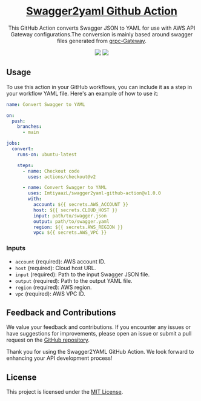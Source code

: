 <div align="center">
<h1 style="text-decoration: underline">Swagger2yaml Github Action</h1>
<p>
This GitHub Action converts Swagger JSON to YAML for use with AWS API Gateway configurations.The conversion is mainly based around swagger files generated from <a href="https://github.com/grpc-ecosystem/grpc-gateway">grpc-Gateway</a>.
</p>
<a href="https://github.com/ImtiyaazL/swagger2yaml-github-action/blob/main/LICENSE"><img src="https://img.shields.io/github/license/ImtiyaazL/swagger2yaml-github-action?color=379c9c"/></a>
<a href="https://github.com/ImtiyaazL/swagger2yaml-github-action/releases"><img src="https://img.shields.io/github/v/release/ImtiyaazL/swagger2yaml-github-action?color=379c9c&logoColor=ffffff"/></a>
</div>

## Usage

To use this action in your GitHub workflows, you can include it as a step in your workflow YAML file. Here's an example of how to use it:

```yaml
name: Convert Swagger to YAML

on:
  push:
    branches:
      - main

jobs:
  convert:
    runs-on: ubuntu-latest

    steps:
      - name: Checkout code
        uses: actions/checkout@v2

      - name: Convert Swagger to YAML
        uses: ImtiyaazL/swagger2yaml-github-action@v1.0.0
        with:
          account: ${{ secrets.AWS_ACCOUNT }}
          host: ${{ secrets.CLOUD_HOST }}
          input: path/to/swagger.json
          output: path/to/swagger.yaml
          region: ${{ secrets.AWS_REGION }}
          vpc: ${{ secrets.AWS_VPC }}

```

### Inputs

- `account` (required): AWS account ID.
- `host` (required): Cloud host URL.
- `input` (required): Path to the input Swagger JSON file.
- `output` (required): Path to the output YAML file.
- `region` (required): AWS region.
- `vpc` (required): AWS VPC ID.

## Feedback and Contributions

We value your feedback and contributions. If you encounter any issues or have suggestions for improvements, please open an issue or submit a pull request on the [GitHub repository](https://github.com/ImtiyaazL/swagger2yaml-github-action).

Thank you for using the Swagger2YAML GitHub Action. We look forward to enhancing your API development process!

## License

This project is licensed under the [MIT License](LICENSE).
